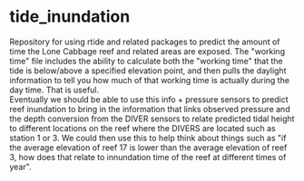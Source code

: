 # tide_inundation
Repository for using rtide and related packages to predict the amount of time the Lone Cabbage reef and related areas are exposed.  The "working time" file includes the ability to calculate both the "working time" that the tide is below/above a specified elevation point, and then pulls the daylight information to tell you how much of that working time is actually during the day time.  That is useful.  
Eventually we should be able to use this info + pressure sensors to predict reef inundation to bring in the information that links observed pressure and the depth conversion from the DIVER sensors to relate predicted tidal height to different locations on the reef where the DIVERS are located such as station 1 or 3.  We could then use this to help think about things such as "if the average elevation of reef 17 is lower than the average elevation of reef 3, how does that relate to innundation time of the reef at different times of year".

